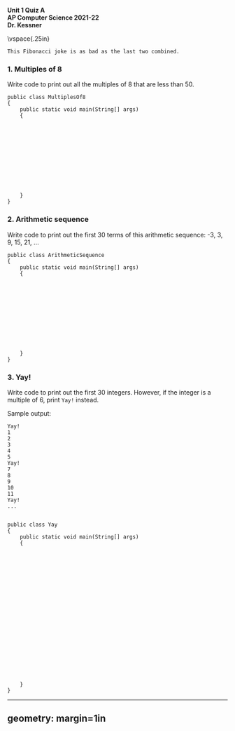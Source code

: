 __Unit 1 Quiz A__  
__AP Computer Science 2021-22__  
__Dr. Kessner__  


\vspace{.25in}


```
This Fibonacci joke is as bad as the last two combined.
```

### 1. Multiples of 8

Write code to print out all the multiples of 8 that are less than 50.

```
public class MultiplesOf8
{
    public static void main(String[] args)
    {












    }
}
```

### 2. Arithmetic sequence

Write code to print out the first 30 terms of this arithmetic sequence:
-3, 3, 9, 15, 21, ...


```
public class ArithmeticSequence
{
    public static void main(String[] args)
    {












    }
}
```



### 3. Yay!

Write code to print out the first 30 integers.  However, if the integer is a
multiple of 6, print `Yay!` instead.

Sample output:
```
Yay!
1
2
3
4
5
Yay!
7
8
9
10
11
Yay!
...


public class Yay
{
    public static void main(String[] args)
    {






















    }
}
```


---
geometry: margin=1in
---


